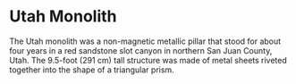 # Utah Monolith

The Utah monolith was a non-magnetic metallic pillar that stood for about four years in a red sandstone slot canyon in northern San Juan County, Utah. The 9.5-foot (291 cm) tall structure was made of metal sheets riveted together into the shape of a triangular prism.